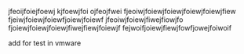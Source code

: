 jfeoijfoiejfoewj
kjfoewjfoi
ojfeojfwei
fjeoiwjfoiewjfoiewjfoiewjfoiewjfiew
fjeiwjfoiewjfoiewfjoiewjfoiewf
jfeoiwjfoiewjfiwejfiowjfo
fjoiewjfoiewjfoiewjfiwejfiewjfoiewjf
fejwoifjoiewjfiewjfowfjowejfoiwoif


add for test in vmware

